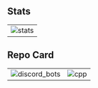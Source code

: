 ## Stats

|                 | 
|:---------------:|
| ![stats][stats] |

## Repo Card

|                                                |                   |
|:---------------------------------------------: | :---------------: | 
| ![discord_bots][discord_bots]                  |  ![cpp][cpp] |

[stats]: https://github-readme-stats.vercel.app/api?username=hachimetsu&show_icons=true&cache_seconds=86400&theme=discord_old_blurple
[discord_bots]: https://github-readme-stats.vercel.app/api/pin/?username=hachimetsu&repo=discord-bots&cache_seconds=86400&theme=discord_old_blurple
[cpp]: https://github-readme-stats.vercel.app/api/pin/?username=hachimetsu&repo=cpp&cache_seconds=86400&theme=discord_old_blurple
